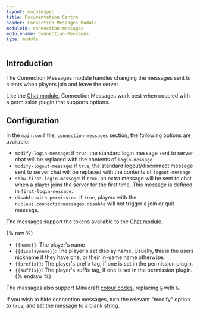 ```yaml
---
layout: modulespec
title: Documentation Centre
header: Connection Messages Module
moduleid: connection-messages
modulename: Connection Messages
type: module
---
```


## Introduction

The Connection Messages module handles changing the messages sent to clients when players join and leave the server.

Like the [Chat module](chat.html), Connection Messages work best when coupled with a permission plugin that supports options.

## Configuration

In the `main.conf` file, `connection-messages` section, the following options are available:

* `modify-login-message`: if `true`, the standard login message sent to server chat will be replaced with the contents of `login-message`
* `modify-logout-message`: if `true`, the standard logout/disconnect message sent to server chat will be replaced with the contents of `logout-message`
* `show-first-login-message`: if `true`, an extra message will be sent to chat when a player joins the server for the first time.
This message is defined in `first-login-message`.
* `disable-with-permission`: if `true`, players with the `nucleus.connectionmessages.disable` will not trigger a join or quit message.

The messages support the tokens available to the [Chat module](chat.html).

{% raw %}
* `{{name}}`: The player's name
* `{{displayname}}`: The player's set display name. Usually, this is the users nickname if they have one, or their in-game name otherwise.
* `{{prefix}}`: The player's prefix tag, if one is set in the permission plugin.
* `{{suffix}}`: The player's suffix tag, if one is set in the permission plugin.
{%  endraw %}

The messages also support Minecraft <a href="http://minecraft.gamepedia.com/Formatting_codes#Color_codes" target="_blank">colour codes</a>,
replacing `§` with `&`.

If you wish to hide connection messages, turn the relevant "modify" option to `true`, and set the message to a blank string. 